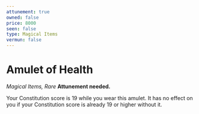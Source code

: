 ```yaml
---
attunement: true
owned: false
price: 8000
seen: false
type: Magical Items
vermun: false
---
```

# Amulet of Health

*Magical Items, Rare* **Attunement needed.**

Your Constitution score is 19 while you wear this amulet. It has no effect on you if your Constitution score is already 19 or higher without it.